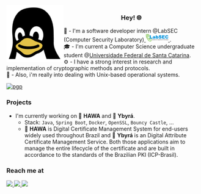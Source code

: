 <img align="left" src="assets/tux.png" >
<h3 align="center">Hey! 🌐</h3>

🔐 - I'm a software developer intern @LabSEC (Computer Security Laboratory)<a href = "https://labsec.ufsc.br/" rel = "noreferrer"> <img src = "assets/logoLabSEC.png" alt = "LabSEC" height = "20"/> </a> .\
🎓 - I'm current a Computer Science undergraduate student @[Universidade Federal de Santa Catarina](https://ufsc.br/).\
⚙️ - I have a strong interest in research and implementation of cryptographic methods and protocols.\
🐧 - Also, i'm really into dealing with Unix-based operational systems.

[![pgp](https://img.shields.io/badge/pgp-06400195259B5B0E-313131?style=flat&labelColor=545454&color=313131)](https://github.com/daviludvig.gpg)

### Projects 
- I'm currently working on 🍃 **HAWA** and 🌳 **Ybyrá**.
  - Stack: `Java`, `Spring Boot`, `Docker`, `OpenSSL`, `Bouncy Castle`, ...
  - 🍃 **HAWA** is Digital Certificate Management System for end-users widely used throughout Brazil and 🌳 **Ybyrá** is an Digital Attribute Certificate Management Service. Both those applications aim to manage the entire lifecycle of the certificate and are built in accordance to the standards of the Brazilian PKI (ICP-Brasil).

### Reach me at
<div align = "left">
  <a href="https://www.linkedin.com/in/daviludvig/">
    <img src="https://img.shields.io/badge/-Linkedin-1DA1F2?style=for-the-badge&logo=Linkedin&logoColor=FFF"/>
  </a>
  <a href = "mailto:ludviglongen@gmail.com">
  <img src = "https://img.shields.io/badge/-Mail-red?style=for-the-badge&logo=Gmail&logoColor=FFF">
  </a>
  <a href = "https://twitter.com/daviludvig">
  <img src = "https://img.shields.io/badge/-Twitter-white?style=for-the-badge&logo=X&logoColor=000">
  </a>
</div>

<!-- 
## Stats: 📊
<div align="center"> 
    <img height="170em" src="https://github-readme-stats.vercel.app/api/top-langs/?username=daviludvig&layout=donut&langs_count=4&theme=merko">
    <img height="170em" src="https://github-profile-summary-cards.vercel.app/api/cards/stats?username=daviludvig&theme=merko"/></td></tr></table>
</div>

<!-- <div>
  <p align="right"><img src='https://komarev.com/ghpvc/?username=daviludvig' /></p>
</div> -->
